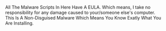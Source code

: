 All The Malware Scripts In Here Have A EULA. Which means, I take no responsibility for any damage caused to your/someone else's computer. This Is A Non-Disguised Malware Which Means You Know Exatly What You Are Installing.
